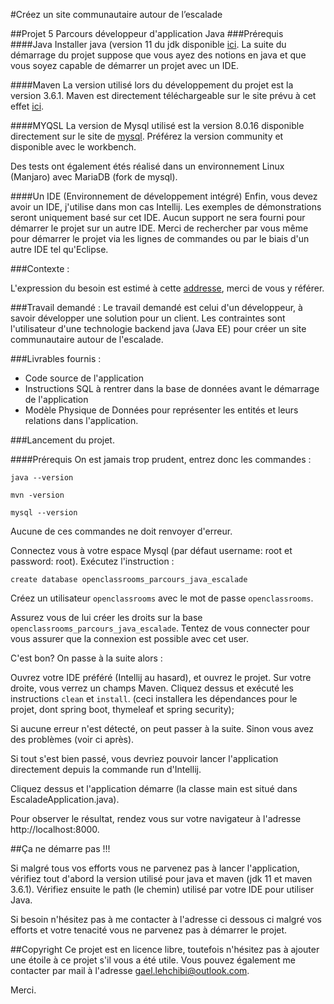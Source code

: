 #Créez un site communautaire autour de l’escalade

##Projet 5 Parcours développeur d'application Java
###Prérequis
####Java
Installer java (version 11 du jdk disponible [ici](https://www.oracle.com/technetwork/java/javase/downloads/jdk11-downloads-5066655.html).
La suite du démarrage du projet suppose que vous ayez des notions en java et que vous soyez capable de démarrer un
 projet avec un IDE.
 
 ####Maven
 La version utilisé lors du développement du projet est la version 3.6.1. Maven est directement téléchargeable sur le
  site prévu à cet effet [ici](https://maven.apache.org/download.cgi).
  
  ####MYQSL
  La version de Mysql utilisé est la version 8.0.16 disponible directement sur le site de [mysql](https://www.mysql.com/fr/downloads/).
  Préférez la version community et disponible avec le workbench.
  
  Des tests ont également étés réalisé dans un environnement Linux (Manjaro) avec MariaDB (fork de mysql).
  
  ####Un IDE (Environnement de développement intégré)
  Enfin, vous devez avoir un IDE, j'utilise dans mon cas Intellij. Les exemples de démonstrations seront uniquement basé
  sur cet IDE. Aucun support ne sera fourni pour démarrer le projet sur un autre IDE. Merci de rechercher par vous même
  pour démarrer le projet via les lignes de commandes ou par le biais d'un autre IDE tel qu'Eclipse.
   
 ###Contexte : 
  
  L'expression du besoin est estimé à cette [addresse](https://s3-eu-west-1.amazonaws.com/course.oc-static.com/projects/DAJava_P6/Recueil+des+besoins+client+-+Amis+de+l'Escalade.pdf),
   merci de vous y référer.
   
   ###Travail demandé :
   Le travail demandé est celui d'un développeur, à savoir développer une solution pour un client.
   Les contraintes sont l'utilisateur d'une technologie backend java (Java EE) pour créer un site communautaire autour
   de l'escalade.
   
   ###Livrables fournis : 
   -    Code source de l'application
   -    Instructions SQL à rentrer dans la base de données avant le démarrage de l'application
   -    Modèle Physique de Données pour représenter les entités et leurs relations dans l'application.
   
   
   ###Lancement du projet.
   
   ####Prérequis 
   On est jamais trop prudent, entrez donc les commandes :
   
   ```java --version```
   
   ```mvn -version```
   
   ```mysql --version```
   
   Aucune de ces commandes ne doit renvoyer d'erreur.
   
   Connectez vous à votre espace Mysql (par défaut username: root et password: root).
   Exécutez l'instruction :
   
   ```create database openclassrooms_parcours_java_escalade```
   
   Créez un utilisateur ``openclassrooms`` avec le mot de passe ``openclassrooms``.
   
   Assurez vous de lui créer les droits sur la base ``openclassrooms_parcours_java_escalade``.
   Tentez de vous connecter pour vous assurer que la connexion est possible avec cet user.
   
   C'est bon? On passe à la suite alors : 
   
   Ouvrez votre IDE préféré (Intellij au hasard), et ouvrez le projet. Sur votre droite, vous verrez un champs Maven.
   Cliquez dessus et exécuté les instructions ``clean`` et ``install``.
   (ceci installera les dépendances pour le projet, dont spring boot, thymeleaf et spring security);
   
   Si aucune erreur n'est détecté, on peut passer à la suite. Sinon vous avez des problèmes (voir ci après).
   
   Si tout s'est bien passé, vous devriez pouvoir lancer l'application directement depuis la commande run d'Intellij. 
   
   Cliquez dessus et l'application démarre (la classe main est situé dans EscaladeApplication.java).
   
   Pour observer le résultat, rendez vous sur votre navigateur à l'adresse http://localhost:8000.
   
   ##Ça ne démarre pas !!!
   
   Si malgré tous vos efforts vous ne parvenez pas à lancer l'application, vérifiez tout d'abord la version utilisé
   pour java et maven (jdk 11 et maven 3.6.1).
   Vérifiez ensuite le path (le chemin) utilisé par votre IDE pour utiliser Java.
   
   Si besoin n'hésitez pas à me contacter à l'adresse ci dessous ci malgré vos efforts et votre tenacité vous ne
    parvenez pas à démarrer le projet.
   
   ##Copyright
   Ce projet est en licence libre, toutefois n'hésitez pas à ajouter une étoile à ce projet s'il vous a été utile.
   Vous pouvez également me contacter par mail à l'adresse [gael.lehchibi@outlook.com](mailto:gael.lehchibi@outlook.com).
   
   Merci.
   
   